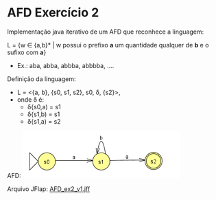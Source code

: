 # AFD Exercício 2

Implementação java iterativo de um AFD que reconhece a linguagem:

L = {w &isin; {a,b}* | w possui o prefixo **a** um quantidade qualquer de **b** e o sufixo com **a**}
- Ex.: aba, abba, abbba, abbbba, .... 

Definição da linguagem:
- L = <{a, b}, {s0, s1, s2}, s0, δ, {s2}>, 
- onde δ é:
    - δ{s0,a) = s1
    - δ{s1,b) = s1
    - δ{s1,a) = s2

AFD:
![AFD imagem](afdex2.png)

Arquivo JFlap:
[AFD_ex2_v1.jff](AFD_ex2_v1.jff)